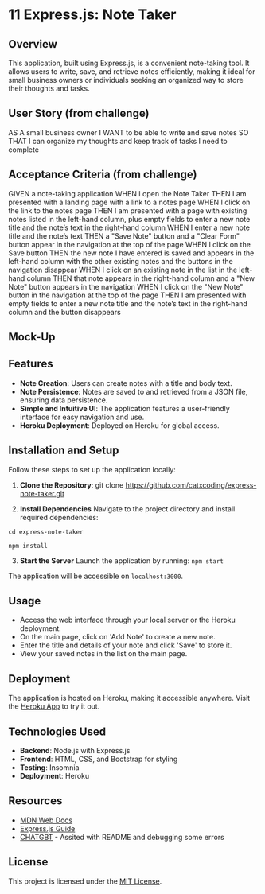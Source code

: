 # 11 Express.js: Note Taker

## Overview
This application, built using Express.js, is a convenient note-taking tool. It allows users to write, save, and retrieve notes efficiently, making it ideal for small business owners or individuals seeking an organized way to store their thoughts and tasks.

## User Story (from challenge)

AS A small business owner
I WANT to be able to write and save notes
SO THAT I can organize my thoughts and keep track of tasks I need to complete


## Acceptance Criteria (from challenge)

GIVEN a note-taking application
WHEN I open the Note Taker
THEN I am presented with a landing page with a link to a notes page
WHEN I click on the link to the notes page
THEN I am presented with a page with existing notes listed in the left-hand column, plus empty fields to enter a new note title and the note’s text in the right-hand column
WHEN I enter a new note title and the note’s text
THEN a "Save Note" button and a "Clear Form" button appear in the navigation at the top of the page
WHEN I click on the Save button
THEN the new note I have entered is saved and appears in the left-hand column with the other existing notes and the buttons in the navigation disappear
WHEN I click on an existing note in the list in the left-hand column
THEN that note appears in the right-hand column and a "New Note" button appears in the navigation
WHEN I click on the "New Note" button in the navigation at the top of the page
THEN I am presented with empty fields to enter a new note title and the note’s text in the right-hand column and the button disappears


## Mock-Up

## Features
- **Note Creation**: Users can create notes with a title and body text.
- **Note Persistence**: Notes are saved to and retrieved from a JSON file, ensuring data persistence.
- **Simple and Intuitive UI**: The application features a user-friendly interface for easy navigation and use.
- **Heroku Deployment**: Deployed on Heroku for global access.

## Installation and Setup
Follow these steps to set up the application locally:

1. **Clone the Repository**: git clone https://github.com/catxcoding/express-note-taker.git

2. **Install Dependencies**
Navigate to the project directory and install required dependencies:

`cd express-note-taker`

`npm install`

3. **Start the Server**
Launch the application by running: `npm start`

The application will be accessible on `localhost:3000`.

## Usage
- Access the web interface through your local server or the Heroku deployment.
- On the main page, click on 'Add Note' to create a new note.
- Enter the title and details of your note and click 'Save' to store it.
- View your saved notes in the list on the main page.

## Deployment
The application is hosted on Heroku, making it accessible anywhere. Visit the [Heroku App](https://git.heroku.com/frozen-shelf-79993.git) to try it out.

## Technologies Used
- **Backend**: Node.js with Express.js
- **Frontend**: HTML, CSS, and Bootstrap for styling
- **Testing**: Insomnia
- **Deployment**: Heroku

## Resources

- [MDN Web Docs](https://developer.mozilla.org/en-US/) 
- [Express.js Guide](https://expressjs.com/en/guide/routing.html)
- [CHATGBT](https://openai.com/chatgpt) - Assited with README and debugging some errors 


## License
This project is licensed under the [MIT License](https://choosealicense.com/licenses/mit/).

